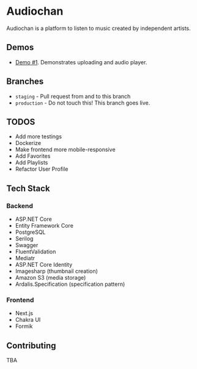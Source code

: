 # Audiochan

Audiochan is a platform to listen to music created by independent artists.

## Demos

- [Demo #1](https://www.youtube.com/watch?v=XFWvhNB-YW4). Demonstrates uploading and audio player.

## Branches

- `staging` - Pull request from and to this branch
- `production` - Do not touch this! This branch goes live.

## TODOS

- Add more testings
- Dockerize
- Make frontend more mobile-responsive
- Add Favorites
- Add Playlists
- Refactor User Profile

## Tech Stack

### Backend

- ASP.NET Core
- Entity Framework Core
- PostgreSQL
- Serilog
- Swagger
- FluentValidation
- Mediatr
- ASP.NET Core Identity
- Imagesharp (thumbnail creation)
- Amazon S3 (media storage)
- Ardalis.Specification (specification pattern)

### Frontend

- Next.js
- Chakra UI
- Formik

## Contributing

TBA
